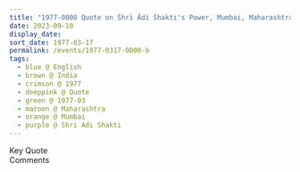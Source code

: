```yaml
---
title: "1977-0000 Quote on Śhrī Ādi Śhakti's Power, Mumbai, Maharashtra, India"
date: 2023-09-10
display_date: 
sort_date: 1977-03-17
permalink: /events/1977-0317-0000-b
tags:
  - blue @ English
  - brown @ India
  - crimson @ 1977
  - deeppink @ Quote
  - green @ 1977-03
  - maroon @ Maharashtra
  - orange @ Mumbai
  - purple @ Shri Adi Shakti
---
```


<wave-list>
  <list-title color="green" width="75">Key Quote</list-title>
  <list-item color="BlanchedAlmond"  width="200"></list-item>
  <list-item color="Lavender"></list-item>
  <list-item color="BlanchedAlmond"></list-item>
</wave-list>

<br>

<wave-list>
  <list-title color="green" width="75">Comments</list-title>
  <list-item color="BlanchedAlmond"  width="200"></list-item>
  <list-item color="Lavender"></list-item>
  <list-item color="BlanchedAlmond"></list-item>
</wave-list>